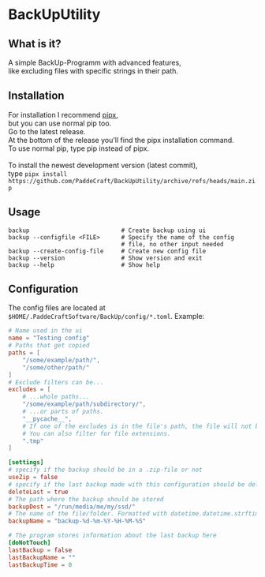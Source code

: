 # BackUpUtility

## What is it?
A simple BackUp-Programm with advanced features,\
like excluding files with specific strings in their path.

## Installation
For installation I recommend [pipx](https://pypa.github.io/pipx/),\
but you can use normal pip too.\
Go to the latest release.\
At the bottom of the release you'll find the pipx installation command.\
To use normal pip, type pip instead of pipx.
<br><br>
To install the newest development version (latest commit),\
type `pipx install https://github.com/PaddeCraft/BackUpUtility/archive/refs/heads/main.zip`

## Usage
```shell
backup                          # Create backup using ui
backup --configfile <FILE>      # Specify the name of the config
                                # file, no other input needed
backup --create-config-file     # Create new config file
backup --version                # Show version and exit
backup --help                   # Show help            
```

## Configuration
The config files are located at `$HOME/.PaddeCraftSoftware/BackUp/config/*.toml`.
Example:
```toml
# Name used in the ui
name = "Testing config"
# Paths that get copied
paths = [
    "/some/example/path/",
    "/some/other/path/"
]
# Exclude filters can be...
excludes = [
    # ...whole paths...
    "/some/example/path/subdirectory/",
    # ...or parts of paths.
    "__pycache__",
    # If one of the excludes is in the file's path, the file will not be copied.
    # You can also filter for file extensions.
    ".tmp"
]

[settings]
# specify if the backup should be in a .zip-file or not
useZip = false
# specify if the last backup made with this configuration should be deleted
deleteLast = true
# The path where the backup should be stored
backupDest = "/run/media/me/my/ssd/"
# The name of the file/folder. Formatted with datetime.datetime.strftime
backupName = "backup-%d-%m-%Y-%H-%M-%S"

# The program stores information about the last backup here
[doNotTouch]
lastBackup = false
lastBackupName = ""
lastBackupTime = 0
```
